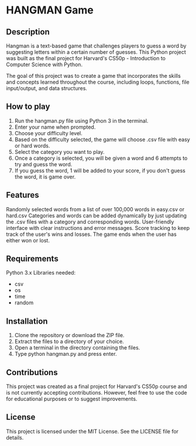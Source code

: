 # HANGMAN Game

## Description

Hangman is a text-based game that challenges players to guess a word by suggesting letters within a certain number of guesses. This Python project was built as the final project for Harvard's CS50p - Introduction to Computer Science with Python.

The goal of this project was to create a game that incorporates the skills and concepts learned throughout the course, including loops, functions, file input/output, and data structures.

## How to play

1. Run the hangman.py file using Python 3 in the terminal.
2. Enter your name when prompted.
3. Choose your difficulty level.
4. Based on the difficulty selected, the game will choose .csv file with easy or hard words.
5. Select the category you want to play.
6. Once a category is selected, you will be given a word and 6 attempts to try and guess the word.
7. If you guess the word, 1 will be added to your score, if you don't guess the word, it is game over.

## Features

Randomly selected words from a list of over 100,000 words in easy.csv or hard.csv
Categories and words can be added dynamically by just updating the .csv files with a category and corresponding words.
User-friendly interface with clear instructions and error messages.
Score tracking to keep track of the user's wins and losses.
The game ends when the user has either won or lost.

## Requirements
Python 3.x
Libraries needed:
 - csv
 - os
 - time
 - random

## Installation
1. Clone the repository or download the ZIP file.
2. Extract the files to a directory of your choice.
3. Open a terminal in the directory containing the files.
4. Type python hangman.py and press enter.

## Contributions
This project was created as a final project for Harvard's CS50p course and is not currently accepting contributions. However, feel free to use the code for educational purposes or to suggest improvements.

## License
This project is licensed under the MIT License. See the LICENSE file for details.